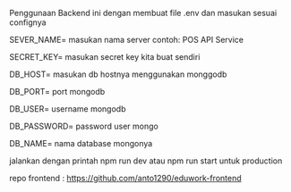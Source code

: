 Penggunaan Backend ini dengan membuat file .env dan masukan sesuai confignya

SEVER_NAME= masukan nama server contoh:  POS API Service

SECRET_KEY= masukan secret key kita buat sendiri

DB_HOST= masukan db hostnya menggunakan monggodb

DB_PORT= port mongodb

DB_USER= username mongodb

DB_PASSWORD= password user mongo

DB_NAME= nama database mongonya


jalankan dengan printah npm run dev atau npm run start untuk production

repo frontend : https://github.com/anto1290/eduwork-frontend
